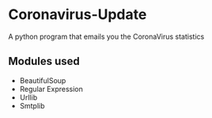 # Coronavirus-Update
A python program that emails you the CoronaVirus statistics
<br>
## Modules used
* BeautifulSoup
* Regular Expression
* Urllib
* Smtplib

